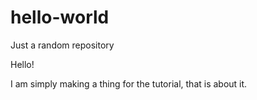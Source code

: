 # hello-world
Just a random repository

Hello!

I am simply making a thing for the tutorial, that is about it. 
